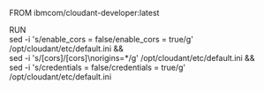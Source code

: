 FROM ibmcom/cloudant-developer:latest

RUN \
  sed -i 's/enable_cors = false/enable_cors = true/g' /opt/cloudant/etc/default.ini && \
  sed -i 's/\[cors\]/\[cors\]\norigins=*/g' /opt/cloudant/etc/default.ini && \
  sed -i 's/credentials = false/credentials = true/g' /opt/cloudant/etc/default.ini